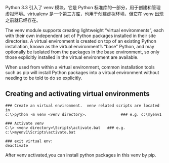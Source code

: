 Python 3.3 引入了 venv 模块，它是 Python 标准库的一部分，用于创建和管理虚拟环境。virtualenv 是一个第三方库，也用于创建虚拟环境，但它在 venv 出现之前就已经存在。

The venv module supports creating lightweight “virtual environments”, each with their own independent set of Python packages installed in their site directories. 
A virtual environment is created on top of an existing Python installation, known as the virtual environment’s “base” Python, and may optionally be isolated from 
the packages in the base environment, so only those explicitly installed in the virtual environment are available.

When used from within a virtual environment, common installation tools such as pip will install Python packages into a virtual environment without needing to be told to do so explicitly.

## Creating and activating virtual environments
```
### Create an virtual environment.  venv related scripts are located in 
c:\>python -m venv <venv directory>.               ### e.g. c:\myenv1

### Activate venv
C:\> <venv directory>\Scripts\activate.bat   ### e.g. c:\>myenv1\Scripts\activate.bat

### exit virtual env:
deactivate
```
After venv activated,you can install python packages in this venv by pip.
